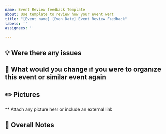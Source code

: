 ```yaml
---
name: Event Review feedback Template
about: Use template to review how your event went
title: "[Event name] [Even Date] Event Review Feedback"
labels: ''
assignees: ''

---
```


## :bulb: Were there any issues

## :hammer: What would you change if you were to organize this event or similar event again

## :pencil2: Pictures
** Attach any picture hear or include an external link

## :postbox: Overall Notes
